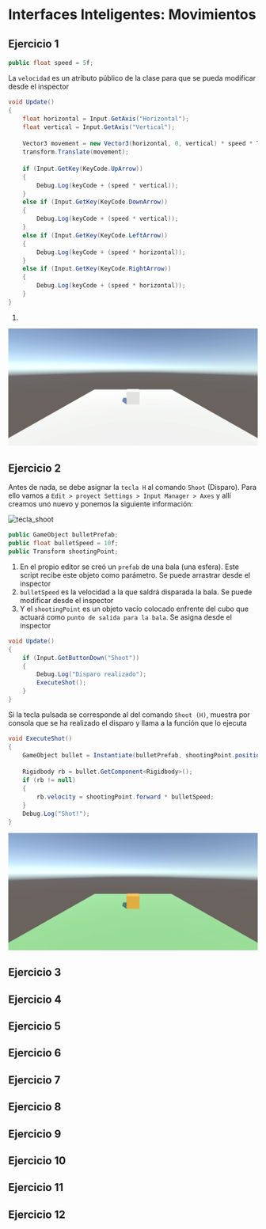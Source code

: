 # Interfaces Inteligentes: Movimientos
## Ejercicio 1
```cs
public float speed = 5f;
```
La `velocidad` es un atributo público de la clase para que se pueda modificar desde el inspector

```cs
void Update()
{
    float horizontal = Input.GetAxis("Horizontal");
    float vertical = Input.GetAxis("Vertical");

    Vector3 movement = new Vector3(horizontal, 0, vertical) * speed * Time.deltaTime;
    transform.Translate(movement);

    if (Input.GetKey(KeyCode.UpArrow))
    {
        Debug.Log(keyCode + (speed * vertical));
    }
    else if (Input.GetKey(KeyCode.DownArrow))
    {
        Debug.Log(keyCode + (speed * vertical));
    }
    else if (Input.GetKey(KeyCode.LeftArrow))
    {
        Debug.Log(keyCode + (speed * horizontal));
    }
    else if (Input.GetKey(KeyCode.RightArrow))
    {
        Debug.Log(keyCode + (speed * horizontal));
    }
}
```
1. 

![ej_1](docs/p03_001.gif)
## Ejercicio 2
Antes de nada, se debe asignar la `tecla H` al comando `Shoot` (Disparo). Para ello vamos a `Edit > proyect Settings > Input Manager > Axes` y allí creamos uno nuevo y ponemos la siguiente información:

![tecla_shoot]()

```cs
public GameObject bulletPrefab;
public float bulletSpeed = 10f;
public Transform shootingPoint;
```
1. En el propio editor se creó un `prefab` de una bala (una esfera). Este script recibe este objeto como parámetro. Se puede arrastrar desde el inspector
2. `bulletSpeed` es la velocidad a la que saldrá disparada la bala. Se puede modificar desde el inspector
3. Y el `shootingPoint` es un objeto vacío colocado enfrente del cubo que actuará como `punto de salida para la bala`. Se asigna desde el inspector

```cs
void Update()
{
    if (Input.GetButtonDown("Shoot"))
    {
        Debug.Log("Disparo realizado");
        ExecuteShot();
    }
}
```
Si la tecla pulsada se corresponde al del comando `Shoot (H)`, muestra por consola que se ha realizado el disparo y llama a la función que lo ejecuta

```cs
void ExecuteShot()
{
    GameObject bullet = Instantiate(bulletPrefab, shootingPoint.position, shootingPoint.rotation);

    Rigidbody rb = bullet.GetComponent<Rigidbody>();
    if (rb != null)
    {
        rb.velocity = shootingPoint.forward * bulletSpeed;
    }
    Debug.Log("Shot!");
}
```

![ej_1](docs/p03_002.gif)
## Ejercicio 3
## Ejercicio 4
## Ejercicio 5
## Ejercicio 6
## Ejercicio 7
## Ejercicio 8
## Ejercicio 9
## Ejercicio 10
## Ejercicio 11
## Ejercicio 12
